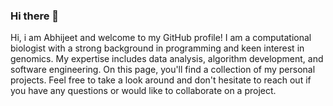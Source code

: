 ### Hi there 👋

<!--
**AbhijeetKaran/AbhijeetKaran** is a ✨ _special_ ✨ repository because its `README.md` (this file) appears on your GitHub profile.

Here are some ideas to get you started:

- 🔭 I’m currently working on ...
- 🌱 I’m currently learning ...
- 👯 I’m looking to collaborate on ...
- 🤔 I’m looking for help with ...
- 💬 Ask me about ...
- 📫 How to reach me: ...
- 😄 Pronouns: ...
- ⚡ Fun fact: ...
-->
Hi, i am Abhijeet and welcome to my GitHub profile! I am a computational biologist with a strong background in programming and keen interest in genomics. My expertise includes data analysis, algorithm development, and software engineering. On this page, you'll find a collection of my personal projects. Feel free to take a look around and don't hesitate to reach out if you have any questions or would like to collaborate on a project.
